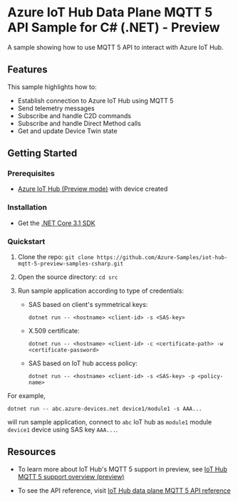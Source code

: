 # Azure IoT Hub Data Plane MQTT 5 API Sample for C# (.NET) - Preview

A sample showing how to use MQTT 5 API to interact with Azure IoT Hub.

## Features

This sample highlights how to:

- Establish connection to Azure IoT Hub using MQTT 5
- Send telemetry messages
- Subscribe and handle C2D commands
- Subscribe and handle Direct Method calls
- Get and update Device Twin state

## Getting Started

### Prerequisites

- [Azure IoT Hub (Preview mode)](https://docs.microsoft.com/azure/iot-hub/iot-hub-preview-mode) with device created

### Installation

- Get the [.NET Core 3.1 SDK](https://dotnet.microsoft.com/download)

### Quickstart

1. Clone the repo: `git clone https://github.com/Azure-Samples/iot-hub-mqtt-5-preview-samples-csharp.git`

1. Open the source directory: `cd src`

1. Run sample application according to type of credentials:

    - SAS based on client's symmetrical keys:

      `dotnet run -- <hostname> <client-id> -s <SAS-key>`

    - X.509 certificate:
  
      `dotnet run -- <hostname> <client-id> -c <certificate-path> -w <certificate-password>`

    - SAS based on IoT hub access policy:

      `dotnet run -- <hostname> <client-id> -s <SAS-key> -p <policy-name>`

For example,

`dotnet run -- abc.azure-devices.net device1/module1 -s AAA...`

will run sample application, connect to `abc` IoT hub as `module1` module  `device1` device using SAS key `AAA...`.

## Resources

- To learn more about IoT Hub's MQTT 5 support in preview, see [IoT Hub MQTT 5 support overview (preview)](https://docs.microsoft.com/azure/iot-hub/iot-hub-mqtt-5)

- To see the API reference, visit [IoT Hub data plane MQTT 5 API reference](https://docs.microsoft.com/azure/iot-hub/iot-hub-mqtt-5-reference)

